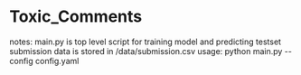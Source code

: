 # Toxic_Comments
notes: main.py is top level script for training model and predicting testset
       submission data is stored in /data/submission.csv
usage:
python main.py --config config.yaml
